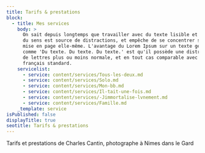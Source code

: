 ```yaml
---
title: Tarifs & prestations
block:
  - title: Mes services
    body: >
      On sait depuis longtemps que travailler avec du texte lisible et contenant
      du sens est source de distractions, et empêche de se concentrer sur la
      mise en page elle-même. L'avantage du Lorem Ipsum sur un texte générique
      comme 'Du texte. Du texte. Du texte.' est qu'il possède une distribution
      de lettres plus ou moins normale, et en tout cas comparable avec celle du
      français standard.
    servicelist:
      - service: content/services/Tous-les-deux.md
      - service: content/services/Solo.md
      - service: content/services/Mon-bb.md
      - service: content/services/Il-tait-une-fois.md
      - service: content/services/-Jimmortalise-lvnement.md
      - service: content/services/Famille.md
    _template: service
isPublished: false
displayTitle: true
seotitle: Tarifs & prestations
---
```


Tarifs et prestations de Charles Cantin, photographe à Nimes dans le Gard
